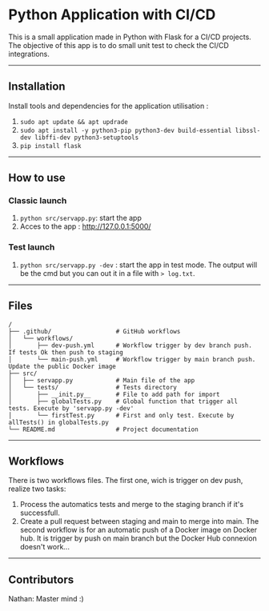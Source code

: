 # Python Application with CI/CD

This is a small application made in Python with Flask for a CI/CD projects. The objective of this app is to do small unit test to check the CI/CD integrations.

---
## Installation
Install tools and dependencies for the application utilisation :
1. `sudo apt update && apt updrade`
2. `sudo apt install -y python3-pip python3-dev build-essential libssl-dev libffi-dev python3-setuptools`
3. `pip install flask`

---
## How to use
### Classic launch
1. `python src/servapp.py`: start the app
2. Acces to the app : http://127.0.0.1:5000/

### Test launch
1. `python src/servapp.py -dev` : start the app in test mode. The output will be the cmd but you can out it in a file with `> log.txt`.

---
## Files
```shell
/
├── .github/                  # GitHub workflows
│   └── workflows/
│       ├── dev-push.yml      # Workflow trigger by dev branch push. If tests Ok then push to staging
│       └── main-push.yml     # Workflow trigger by main branch push. Update the public Docker image
├── src/
│   ├── servapp.py            # Main file of the app
│   └── tests/                # Tests directory
│       ├── __init.py__       # File to add path for import
│       ├── globalTests.py    # Global function that trigger all tests. Execute by 'servapp.py -dev'
│       └── firstTest.py      # First and only test. Execute by allTests() in globalTests.py
└── README.md                 # Project documentation
```

---
## Workflows
There is two workflows files. The first one, wich is trigger on dev push, realize two tasks:
1. Process the automatics tests and merge to the staging branch if it's successfull.
2. Create a pull request between staging and main to merge into main.
The second workflow is for an automatic push of a Docker image on Docker hub. It is trigger by push on main branch but the Docker Hub connexion doesn't work...

---
## Contributors

Nathan: Master mind :)

